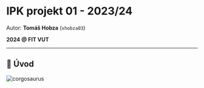 # IPK projekt 01 - 2023/24

Autor: **Tomáš Hobza** (`xhobza03`)

**2024 @ FIT VUT**

---

## 👋 Úvod

![corgosaurus](https://31.media.tumblr.com/ba9250ade47bd5d88d91550f076d8b6d/tumblr_mfv6lqoYYi1s23il0o1_500.gif)